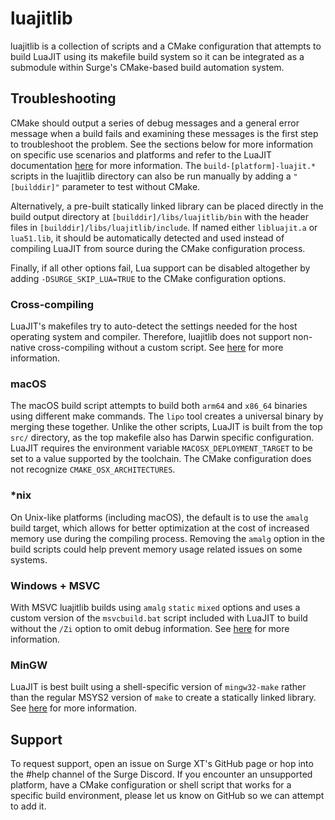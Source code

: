 # luajitlib

luajitlib is a collection of scripts and a CMake configuration that attempts to build LuaJIT using its makefile build system so it can be integrated as a submodule within Surge's CMake-based build automation system.

## Troubleshooting

CMake should output a series of debug messages and a general error message when a build fails and examining these messages is the first step to troubleshoot the problem. See the sections below for more information on specific use scenarios and platforms and refer to the LuaJIT documentation [here](https://luajit.org/install.html) for more information. The `build-[platform]-luajit.*` scripts in the luajitlib directory can also be run manually by adding a `"[builddir]"` parameter to test without CMake.

Alternatively, a pre-built statically linked library can be placed directly in the build output directory at `[builddir]/libs/luajitlib/bin` with the header files in `[builddir]/libs/luajitlib/include`. If named either `libluajit.a` or `lua51.lib`, it should be automatically detected and used instead of compiling LuaJIT from source during the CMake configuration process.

Finally, if all other options fail, Lua support can be disabled altogether by adding `-DSURGE_SKIP_LUA=TRUE` to the CMake configuration options.

### Cross-compiling

LuaJIT's makefiles try to auto-detect the settings needed for the host operating system and compiler. Therefore, luajitlib does not support non-native cross-compiling without a custom script. See [here](https://luajit.org/install.html#cross) for more information.

### macOS

The macOS build script attempts to build both `arm64` and `x86_64` binaries using different make commands. The `lipo` tool creates a universal binary by merging these together. Unlike the other scripts, LuaJIT is built from the top `src/` directory, as the top makefile also has Darwin specific configuration. LuaJIT requires the environment variable `MACOSX_DEPLOYMENT_TARGET` to be set to a value supported by the toolchain. The CMake configuration does not recognize `CMAKE_OSX_ARCHITECTURES`.

### *nix

On Unix-like platforms (including macOS), the default is to use the `amalg` build target, which allows for better optimization at the cost of increased memory use during the compiling process. Removing the `amalg` option in the build scripts could help prevent memory usage related issues on some systems.

### Windows + MSVC

With MSVC luajitlib builds using `amalg` `static` `mixed` options and uses a custom version of the `msvcbuild.bat` script included with LuaJIT to build without the `/Zi` option to omit debug information. See [here](https://learn.microsoft.com/en-us/cpp/build/reference/z7-zi-zi-debug-information-format?view=msvc-170) for more information.

### MinGW

LuaJIT is best built using a shell-specific version of `mingw32-make` rather than the regular MSYS2 version of `make` to create a statically linked library. See [here](https://www.msys2.org/wiki/Porting/) for more information.

## Support

To request support, open an issue on Surge XT's GitHub page or hop into the #help channel of the Surge Discord. If you encounter an unsupported platform, have a CMake configuration or shell script that works for a specific build environment, please let us know on GitHub so we can attempt to add it.